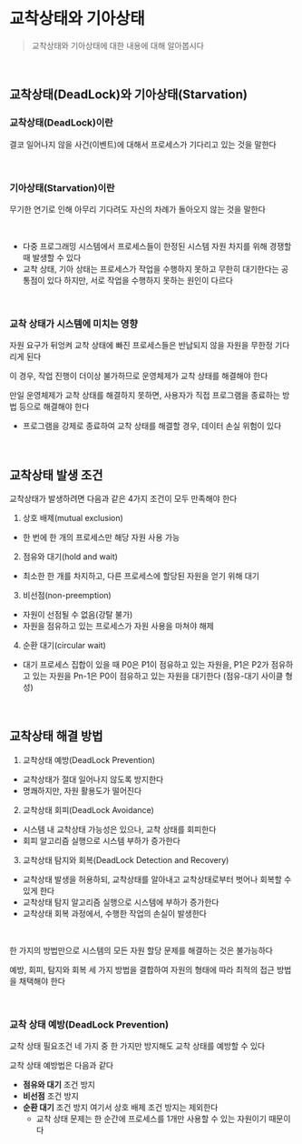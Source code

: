 # 교착상태와 기아상태
> 교착상태와 기아상태에 대한 내용에 대해 알아봅시다
<br>

## 교착상태(DeadLock)와 기아상태(Starvation)
### 교착상태(DeadLock)이란
결코 일어나지 않을 사건(이벤트)에 대해서 프로세스가 기다리고 있는 것을 말한다

<br>

### 기아상태(Starvation)이란
무기한 연기로 인해 아무리 기다려도 자신의 차례가 돌아오지 않는 것을 말한다

<br>

- 다중 프로그래밍 시스템에서 프로세스들이 한정된 시스템 자원 차지를 위해 경쟁할 때 발생할 수 있다
- 교착 상태, 기아 상태는 프로세스가 작업을 수행하지 못하고 무한히 대기한다는 공통점이 있다 하지만, 서로 작업을 수행하지 못하는 원인이 다르다

<br>

### 교착 상태가 시스템에 미치는 영향
자원 요구가 뒤엉켜 교착 상태에 빠진 프로세스들은 반납되지 않을 자원을 무한정 기다리게 된다
<br>

이 경우, 작업 진행이 더이상 불가하므로 운영체제가 교착 상태를 해결해야 한다
<br>

만일 운영체제가 교착 상태를 해결하지 못하면, 사용자가 직접 프로그램을 종료하는 방법 등으로 해결해야 한다
- 프로그램을 강제로 종료하여 교착 상태를 해결할 경우, 데이터 손실 위험이 있다

<br>

## 교착상태 발생 조건
교착상태가 발생하려면 다음과 같은 4가지 조건이 모두 만족해야 한다
1. 상호 배제(mutual exclusion)
  - 한 번에 한 개의 프로세스만 해당 자원 사용 가능
2. 점유와 대기(hold and wait)
  - 최소한 한 개를 차지하고, 다른 프로세스에 할당된 자원을 얻기 위해 대기
3. 비선점(non-preemption)
  - 자원이 선점될 수 없음(강탈 불가)
  - 자원을 점유하고 있는 프로세스가 자원 사용을 마쳐야 해제
4. 순환 대기(circular wait)
  - 대기 프로세스 집합이 있을 때 P0은 P1이 점유하고 있는 자원을, P1은 P2가 점유하고 있는 자원을 Pn-1은 P0이 점유하고 있는 자원을 대기한다 (점유-대기 사이클 형성)

<br>

## 교착상태 해결 방법
1. 교착상태 예방(DeadLock Prevention)
  - 교착상태가 절대 일어나지 않도록 방지한다
  - 명쾌하지만, 자원 활용도가 떨어진다

2. 교착상태 회피(DeadLock Avoidance)
  - 시스템 내 교착상태 가능성은 있으나, 교착 상태를 회피한다
  - 회피 알고리즘 실행으로 시스템 부하가 증가한다

3. 교착상태 탐지와 회복(DeadLock Detection and Recovery)
  - 교착상태 발생을 허용하되, 교착상태를 알아내고 교착상태로부터 벗어나 회복할 수 있게 한다
  - 교착상태 탐지 알고리즘 실행으로 시스템에 부하가 증가한다
  - 교착상태 회복 과정에서, 수행한 작업의 손실이 발생한다

<br>

한 가지의 방법만으로 시스템의 모든 자원 할당 문제를 해결하는 것은 불가능하다
<BR>

예방, 회피, 탐지와 회복 세 가지 방법을 결합하여 자원의 형태에 따라 최적의 접근 방법을 채택해야 한다
  
<br>
  
### 교착 상태 예방(DeadLock Prevention)
교착 상태 필요조건 네 가지 중 한 가지만 방지해도 교착 상태를 예방할 수 있다
<br>
  
교착 상태 예방법은 다음과 같다 
- **점유와 대기** 조건 방지
- **비선점** 조건 방지
- **순환 대기** 조건 방지
  여기서 상호 배제 조건 방지는 제외한다
  - 교착 상태 문제는 한 순간에 프로세스를 1개만 사용할 수 있는 자원이기 때문이다
  

